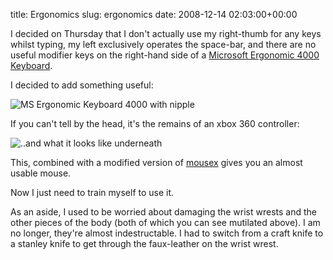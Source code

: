 title: Ergonomics
slug: ergonomics
date: 2008-12-14 02:03:00+00:00

I decided on Thursday that I don't actually use my right-thumb for any keys whilst typing, my left exclusively operates the space-bar, and there are no useful modifier keys on the right-hand side of a <a href="http://www.microsoft.com/hardware/mouseandkeyboard/productdetails.aspx?pid=043">Microsoft Ergonomic 4000 Keyboard</a>.

I decided to add something useful:

<img src="http://b.goeswhere.com/msne4knipple.jpg" alt="MS Ergonomic Keyboard 4000 with nipple" />

If you can't tell by the head, it's the remains of an xbox 360 controller:

<img src="http://b.goeswhere.com/msne4kunder.jpg" alt="..and what it looks like underneath" />

This, combined with a modified version of <a href="http://b.goeswhere.com/mousex.cpp">mousex</a> gives you an almost usable mouse.

Now I just need to train myself to use it.

As an aside, I used to be worried about damaging the wrist wrests and the other pieces of the body (both of which you can see mutilated above). I am no longer, they're almost indestructable. I had to switch from a craft knife to a stanley knife to get through the faux-leather on the wrist wrest.

